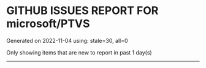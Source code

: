 
# GITHUB ISSUES REPORT FOR microsoft/PTVS


Generated on 2022-11-04 using: stale=30, all=0


Only showing items that are new to report in past 1 day(s)


---
